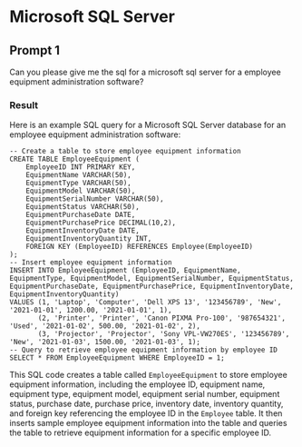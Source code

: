 # Microsoft SQL Server

## Prompt 1

Can you please give me the sql for a microsoft sql server for a employee equipment administration software?

### Result

Here is an example SQL query for a Microsoft SQL Server database for an employee equipment administration software:

```
-- Create a table to store employee equipment information
CREATE TABLE EmployeeEquipment (
    EmployeeID INT PRIMARY KEY,
    EquipmentName VARCHAR(50),
    EquipmentType VARCHAR(50),
    EquipmentModel VARCHAR(50),
    EquipmentSerialNumber VARCHAR(50),
    EquipmentStatus VARCHAR(50),
    EquipmentPurchaseDate DATE,
    EquipmentPurchasePrice DECIMAL(10,2),
    EquipmentInventoryDate DATE,
    EquipmentInventoryQuantity INT,
    FOREIGN KEY (EmployeeID) REFERENCES Employee(EmployeeID)
);
-- Insert employee equipment information
INSERT INTO EmployeeEquipment (EmployeeID, EquipmentName, EquipmentType, EquipmentModel, EquipmentSerialNumber, EquipmentStatus, EquipmentPurchaseDate, EquipmentPurchasePrice, EquipmentInventoryDate, EquipmentInventoryQuantity)
VALUES (1, 'Laptop', 'Computer', 'Dell XPS 13', '123456789', 'New', '2021-01-01', 1200.00, '2021-01-01', 1),
       (2, 'Printer', 'Printer', 'Canon PIXMA Pro-100', '987654321', 'Used', '2021-01-02', 500.00, '2021-01-02', 2),
       (3, 'Projector', 'Projector', 'Sony VPL-VW270ES', '123456789', 'New', '2021-01-03', 1500.00, '2021-01-03', 1);
-- Query to retrieve employee equipment information by employee ID
SELECT * FROM EmployeeEquipment WHERE EmployeeID = 1;
```

This SQL code creates a table called `EmployeeEquipment` to store employee equipment information, including the employee ID, equipment name, equipment type, equipment model, equipment serial number, equipment status, purchase date, purchase price, inventory date, inventory quantity, and foreign key referencing the employee ID in the `Employee` table. It then inserts sample employee equipment information into the table and queries the table to retrieve equipment information for a specific employee ID.
